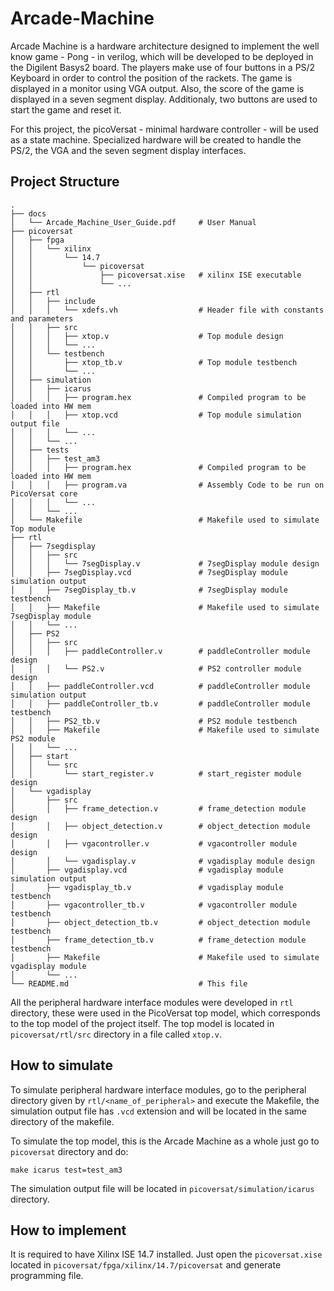 # Arcade-Machine
Arcade Machine is a hardware architecture designed to implement the well know game - Pong - in verilog, which will be developed to be deployed in the Digilent Basys2 board. The players make use of four buttons in a PS/2 Keyboard in order to control the position of the rackets. The game is displayed in a monitor using VGA output. Also, the score of the game is displayed in a seven segment display. Additionaly, two buttons are used to start the game and reset it. 

For this project, the picoVersat - minimal hardware controller - will be used as a state machine. Specialized hardware will be created to handle the PS/2, the VGA and the seven segment display interfaces.

## Project Structure

````
.
├── docs
│   └── Arcade_Machine_User_Guide.pdf     # User Manual
├── picoversat
│   ├── fpga                          
│   │   └── xilinx
│   │       └── 14.7
│   │           └── picoversat
│   │               ├── picoversat.xise   # xilinx ISE executable
│   │               └── ...
│   ├── rtl                             
│   │   ├── include
│   │   │   └── xdefs.vh                  # Header file with constants and parameters
│   │   ├── src
│   │   │   ├── xtop.v                    # Top module design
│   │   │   └── ...
│   │   └── testbench
│   │       ├── xtop_tb.v                 # Top module testbench
│   │       └── ...
│   ├── simulation
│   │   ├── icarus
│   │   │   ├── program.hex               # Compiled program to be loaded into HW mem
│   │   │   ├── xtop.vcd                  # Top module simulation output file
│   │   │   └── ...
│   │   └── ...
│   ├── tests                             
│   │   ├── test_am3
│   │   │   ├── program.hex               # Compiled program to be loaded into HW mem
│   │   │   ├── program.va                # Assembly Code to be run on PicoVersat core
│   │   │   └── ...
│   │   └── ...
│   └── Makefile                          # Makefile used to simulate Top module
├── rtl
│   ├── 7segdisplay
│   │   ├── src
│   │   │   └── 7segDisplay.v             # 7segDisplay module design
│   │   ├── 7segDisplay.vcd               # 7segDisplay module simulation output 
│   │   ├── 7segDisplay_tb.v              # 7segDisplay module testbench
│   │   ├── Makefile                      # Makefile used to simulate 7segDisplay module
│   │   └── ...
│   ├── PS2
│   │   ├── src
│   │   │   ├── paddleController.v        # paddleController module design
│   │   │   └── PS2.v                     # PS2 controller module design
│   │   ├── paddleController.vcd          # paddleController module simulation output 
│   │   ├── paddleController_tb.v         # paddleController module testbench
│   │   ├── PS2_tb.v                      # PS2 module testbench
│   │   ├── Makefile                      # Makefile used to simulate PS2 module
│   │   └── ...
│   ├── start
│   │   └── src
│   │       └── start_register.v          # start_register module design
│   └── vgadisplay
│       ├── src
│       │   ├── frame_detection.v         # frame_detection module design
│       │   ├── object_detection.v        # object_detection module design
│       │   ├── vgacontroller.v           # vgacontroller module design
│       │   └── vgadisplay.v              # vgadisplay module design
│       ├── vgadisplay.vcd                # vgadisplay module simulation output 
│       ├── vgadisplay_tb.v               # vgadisplay module testbench
│       ├── vgacontroller_tb.v            # vgacontroller module testbench
│       ├── object_detection_tb.v         # object_detection module testbench
│       ├── frame_detection_tb.v          # frame_detection module testbench
│       ├── Makefile                      # Makefile used to simulate vgadisplay module
│       └── ...
└── README.md                             # This file
````
All the peripheral hardware interface modules were developed in `rtl` directory, these were used in the PicoVersat top model, which corresponds to the top model of the project itself. The top model is located in `picoversat/rtl/src` directory in a file called `xtop.v`.

## How to simulate

To simulate peripheral hardware interface modules, go to the peripheral directory given by `rtl/<name_of_peripheral>` and execute the Makefile, the simulation output file has `.vcd` extension and will be located in the same directory of the makefile.

To simulate the top model, this is the Arcade Machine as a whole just go to `picoversat` directory and do:

```
make icarus test=test_am3
```

The simulation output file will be located in `picoversat/simulation/icarus` directory.

## How to implement

It is required to have Xilinx ISE 14.7 installed. Just open the `picoversat.xise` located in `picoversat/fpga/xilinx/14.7/picoversat` and generate programming file.